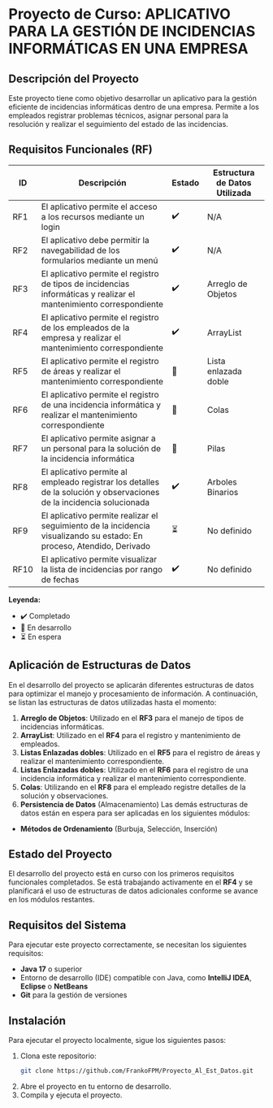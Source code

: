# Proyecto de Curso: APLICATIVO PARA LA GESTIÓN DE INCIDENCIAS INFORMÁTICAS EN UNA EMPRESA

## Descripción del Proyecto
Este proyecto tiene como objetivo desarrollar un aplicativo para la gestión eficiente de incidencias informáticas dentro de una empresa. Permite a los empleados registrar problemas técnicos, asignar personal para la resolución y realizar el seguimiento del estado de las incidencias.

## Requisitos Funcionales (RF)

| ID  | Descripción                                                                                              | Estado            | Estructura de Datos Utilizada      |
|-----|----------------------------------------------------------------------------------------------------------|-------------------|------------------------------------|
| RF1 | El aplicativo permite el acceso a los recursos mediante un login                                         | ✔️      | N/A                                |
| RF2 | El aplicativo debe permitir la navegabilidad de los formularios mediante un menú                         | ✔️      | N/A                                |
| RF3 | El aplicativo permite el registro de tipos de incidencias informáticas y realizar el mantenimiento correspondiente | ✔️      | Arreglo de Objetos                 |
| RF4 | El aplicativo permite el registro de los empleados de la empresa y realizar el mantenimiento correspondiente | ✔️     | ArrayList                          |
| RF5 | El aplicativo permite el registro de áreas y realizar el mantenimiento correspondiente                   | 🔄         | Lista enlazada doble                         |
| RF6 | El aplicativo permite el registro de una incidencia informática y realizar el mantenimiento correspondiente | 🔄         | Colas                        |
| RF7 | El aplicativo permite asignar a un personal para la solución de la incidencia informática                 | 🔄         | Pilas                         |
| RF8 | El aplicativo permite al empleado registrar los detalles de la solución y observaciones de la incidencia solucionada | ✔️         | Arboles Binarios       |
| RF9 | El aplicativo permite realizar el seguimiento de la incidencia visualizando su estado: En proceso, Atendido, Derivado | ⏳         | No definido                         |
| RF10| El aplicativo permite visualizar la lista de incidencias por rango de fechas                             | ✔️         | No definido                         |

**Leyenda:**
- ✔️ Completado
- 🔄 En desarrollo
- ⏳ En espera

## Aplicación de Estructuras de Datos

En el desarrollo del proyecto se aplicarán diferentes estructuras de datos para optimizar el manejo y procesamiento de información. A continuación, se listan las estructuras de datos utilizadas hasta el momento:

1. **Arreglo de Objetos**: Utilizado en el **RF3** para el manejo de tipos de incidencias informáticas.
2. **ArrayList**: Utilizado en el **RF4** para el registro y mantenimiento de empleados.
3. **Listas Enlazadas dobles**: Utilizado en el **RF5** para el registro de áreas y realizar el mantenimiento correspondiente.
4. **Listas Enlazadas dobles**: Utilizado en el **RF6** para el registro de una incidencia informática y realizar el mantenimiento correspondiente.
5. **Colas**: Utilizando en el **RF8** para el empleado registre detalles de la solución y observaciones.
6. **Persistencia de Datos** (Almacenamiento)
Las demás estructuras de datos están en espera para ser aplicadas en los siguientes módulos:

- **Métodos de Ordenamiento** (Burbuja, Selección, Inserción)

## Estado del Proyecto

El desarrollo del proyecto está en curso con los primeros requisitos funcionales completados. Se está trabajando activamente en el **RF4** y se planificará el uso de estructuras de datos adicionales conforme se avance en los módulos restantes.

## Requisitos del Sistema

Para ejecutar este proyecto correctamente, se necesitan los siguientes requisitos:

- **Java 17** o superior
- Entorno de desarrollo (IDE) compatible con Java, como **IntelliJ IDEA**, **Eclipse** o **NetBeans**
- **Git** para la gestión de versiones

## Instalación

Para ejecutar el proyecto localmente, sigue los siguientes pasos:

1. Clona este repositorio:
   ```bash
   git clone https://github.com/FrankoFPM/Proyecto_Al_Est_Datos.git
   ```
2. Abre el proyecto en tu entorno de desarrollo.
3. Compila y ejecuta el proyecto.
